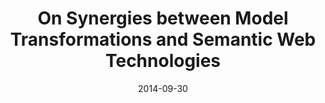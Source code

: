 ---
abstract: ''
authors:
- Robert Bill
- Simon Steyskal
- Manuel Wimmer
- Gertrude Kappel
date: '2014-09-30'
featured: false
links:
- name: Publik
  url: https://publik.tuwien.ac.at/showentry.php?ID=230416&lang=2
publication_types:
- '1'
publishDate: '2014-09-30'
title: On Synergies between Model Transformations and Semantic Web Technologies
url_pdf: ceur-ws.org/Vol-1237/paper4.pdf
---